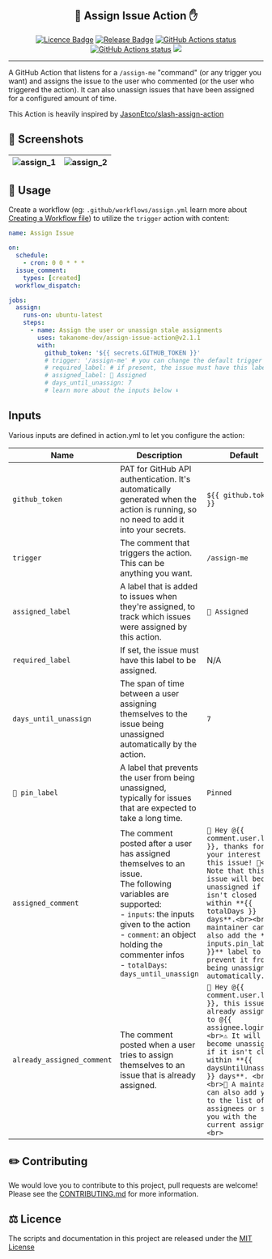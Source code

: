 <h2 align="center">💬 Assign Issue Action ✋</h2>

<p align="center"><a href="https://github.com/TAKANOME-DEV/assign-to-me-action"><img alt="Licence Badge" src="https://img.shields.io/github/license/TAKANOME-DEV/assign-to-me-action?color=%2330C151"></a> <a href="https://github.com/TAKANOME-DEV/assign-to-me-action"><img alt="Release Badge" src="https://img.shields.io/github/release/TAKANOME-DEV/assign-to-me-action?color=%2330C151"></a> <a href="https://github.com/TAKANOME-DEV/assign-to-me-action"><img alt="GitHub Actions status" src="https://github.com/TAKANOME-DEV/assign-to-me-action/actions/workflows/development.yml/badge.svg"></a> <a href="https://github.com/TAKANOME-DEV/assign-to-me-action"><img alt="GitHub Actions status" src="https://github.com/TAKANOME-DEV/assign-to-me-action/actions/workflows/codeql-analysis.yml/badge.svg"></a> <a href="https://codecov.io/gh/TAKANOME-DEV/assign-to-me-action"><img src="https://codecov.io/gh/TAKANOME-DEV/assign-to-me-action/branch/master/graph/badge.svg?token=MX3SB0GFB3" /></a></p>

---

A GitHub Action that listens for a `/assign-me` "command" (or any trigger you want) and assigns the issue to the user who commented (or the user who triggered the action).
It can also unassign issues that have been assigned for a configured amount of time.

This Action is heavily inspired by [JasonEtco/slash-assign-action](https://github.com/JasonEtco/slash-assign-action)

## 📸 Screenshots

| ![assign_1](https://user-images.githubusercontent.com/79809121/207156221-9ef2da18-018e-46be-846b-f80bd1b60402.png) | ![assign_2](https://user-images.githubusercontent.com/79809121/207156278-8c338712-9519-4987-83d0-22c6bd63b7f5.png) |
| ------------------------------------------------------------------------------------------------------------------ | ------------------------------------------------------------------------------------------------------------------ |

## 🚀 Usage

Create a workflow (eg: `.github/workflows/assign.yml` learn more about [Creating a Workflow file](https://docs.github.com/en/actions/using-workflows#creating-a-workflow-file)) to utilize the `trigger` action with content:

```yaml
name: Assign Issue

on:
  schedule:
    - cron: 0 0 * * *
  issue_comment:
    types: [created]
  workflow_dispatch:

jobs:
  assign:
    runs-on: ubuntu-latest
    steps:
      - name: Assign the user or unassign stale assignments
        uses: takanome-dev/assign-issue-action@v2.1.1
        with:
          github_token: '${{ secrets.GITHUB_TOKEN }}'
          # trigger: '/assign-me' # you can change the default trigger to something else
          # required_label: # if present, the issue must have this label to be assigned
          # assigned_label: 📍 Assigned
          # days_until_unassign: 7
          # learn more about the inputs below ⬇
```

## Inputs

Various inputs are defined in action.yml to let you configure the action:

| Name                       | Description                                                                                                                                                                                                                                                  | Default                                                                                                                                                                                                                                                                                                              |
| -------------------------- | ------------------------------------------------------------------------------------------------------------------------------------------------------------------------------------------------------------------------------------------------------------ | -------------------------------------------------------------------------------------------------------------------------------------------------------------------------------------------------------------------------------------------------------------------------------------------------------------------- |
| `github_token`             | PAT for GitHub API authentication. It's automatically generated when the action is running, so no need to add it into your secrets.                                                                                                                          | `${{ github.token }}`                                                                                                                                                                                                                                                                                                |
| `trigger`                  | The comment that triggers the action. This can be anything you want.                                                                                                                                                                                         | `/assign-me`                                                                                                                                                                                                                                                                                                         |
| `assigned_label`           | A label that is added to issues when they're assigned, to track which issues were assigned by this action.                                                                                                                                                   | `📍 Assigned`                                                                                                                                                                                                                                                                                                        |
| `required_label`           | If set, the issue must have this label to be assigned.                                                                                                                                                                                                       | N/A                                                                                                                                                                                                                                                                                                                  |
| `days_until_unassign`      | The span of time between a user assigning themselves to the issue being unassigned automatically by the action.                                                                                                                                              | `7`                                                                                                                                                                                                                                                                                                                  |
| `📌 pin_label`             | A label that prevents the user from being unassigned, typically for issues that are expected to take a long time.                                                                                                                                            | `Pinned`                                                                                                                                                                                                                                                                                                             |
| `assigned_comment`         | The comment posted after a user has assigned themselves to an issue. <br>The following variables are supported: <br>- `inputs`: the inputs given to the action<br>- `comment`: an object holding the commenter infos<br>- `totalDays`: `days_until_unassign` | `👋 Hey @{{ comment.user.login }}, thanks for your interest in this issue! 🎉<br>⚠ Note that this issue will become unassigned if it isn't closed within **{{ totalDays }} days**.<br><br>🔧 A maintainer can also add the **{{ inputs.pin_label }}** label to prevent it from being unassigned automatically.<br>` |
| `already_assigned_comment` | The comment posted when a user tries to assign themselves to an issue that is already assigned.                                                                                                                                                              | `👋 Hey @{{ comment.user.login }}, this issue is already assigned to @{{ assignee.login }}.<br>⚠️ It will become unassigned if it isn't closed within **{{ daysUntilUnassign }} days**. <br><br>🔧 A maintainer can also add you to the list of assignees or swap you with the current assignee.<br>`                |

## ✏️ Contributing

We would love you to contribute to this project, pull requests are welcome!
Please see the [CONTRIBUTING.md](CONTRIBUTING.md) for more information.

## ⚖️ Licence

The scripts and documentation in this project are released under the [MIT License](LICENSE)
